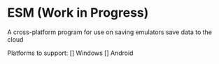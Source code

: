 # ESM (Work in Progress)
A cross-platform program for use on saving emulators save data to the cloud

Platforms to support:
[] Windows
[] Android
